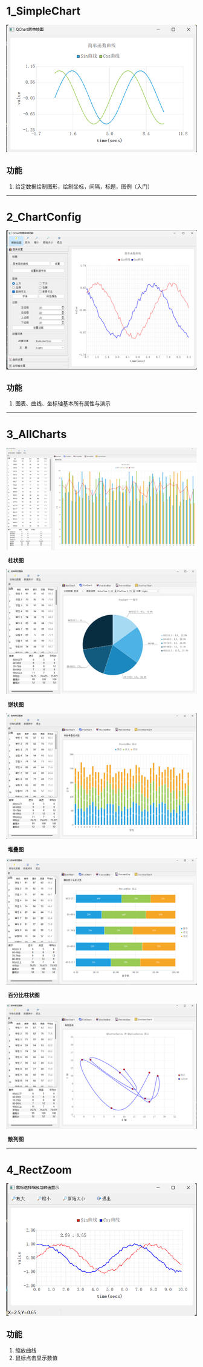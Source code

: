 # 1_SimpleChart

![image-20230504211308557](./assets/image-20230504211308557.png)

## 功能

1. 给定数据绘制图形，绘制坐标，间隔，标题，图例（入门）

---

# 2_ChartConfig

![image-20230504211917612](./assets/image-20230504211917612.png)

## 功能

1. 图表、曲线、坐标轴基本所有属性与演示

----

# 3_AllCharts

![image-20230504212329535](./assets/image-20230504212329535.png)

​                                                               								 **柱状图**

![image-20230504212500087](./assets/image-20230504212500087.png)

​                                                               								 **饼状图**

![image-20230504212643701](./assets/image-20230504212643701.png)

​                                                               								 **堆叠图**

![image-20230504213010679](./assets/image-20230504213010679.png)

​		                                                                               	 **百分比柱状图** 

![image-20230504213115195](./assets/image-20230504213115195.png)

​																			                 **散列图** 

---

# 4_RectZoom

![image-20230504213924805](./assets/image-20230504213924805.png)

## 功能

1. 缩放曲线
2. 鼠标点击显示数值

